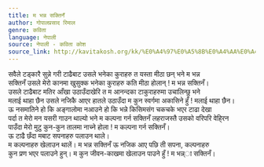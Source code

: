 ```yaml
---
title: म भन्न सक्तिनँ
author: गोपालप्रसाद रिमाल
genre: कविता
language: नेपाली
source: नेपाली - कविता कोश
source_link: http://kavitakosh.org/kk/%E0%A4%97%E0%A5%8B%E0%A4%AA%E0%A4%BE%E0%A4%B2%E0%A4%AA%E0%A5%8D%E0%A4%B0%E0%A4%B8%E0%A4%BE%E0%A4%A6_%E0%A4%B0%E0%A4%BF%E0%A4%AE%E0%A4%BE%E0%A4%B2
---
```


सवैले टड्कारै सुन्ने गरी टाढैबाट उसले भनेका कुराहरु त यस्ता मीठा छन् भने म भन्न  
सक्तिनँ उसले मेरो कानमा खुसुक्क भनेका कुराहरु कति मीठा होलान् ! म भन्न सक्तिनँ।  
उसले टाढैबाट मतिर आँखा उठाउँदाखेरि त म आनन्दका टाकुराहरुमा उचालिन्छु भने  
मलाई थाहा छैन उसले नजिकै आएर हातले उठाउँदा म कुन स्वर्गमा अकासिने हुँ ! मलाई थाहा छैन।  
ऊ नसमातिने हो कि अङ्गालोमा नआउने हो कि भन्ने किसिमसंग चकचके भएर टाढा देखा  
पर्दा त मेरो मन यसरी गाउन थाल्यो भने म कल्पना गर्न सक्तिनँ लहराजस्तै उसको वरिपरि वेहि्रन  
पाउँदा मेरो मुटु कुन-कुन तालमा नाच्ने होला ! म कल्पना गर्न सक्तिनँ।  
ऊ टाढै छँदा मबाट सपनाहरु पलाउन थाले।  
म कल्पनाहरु खेलाउन थालें। म भन्न सक्तिनँ ऊ नजिक आए पछि ती सपना, कल्पनाहरु  
कुन प्रण भएर पलाउने हुन्। म कुन जीवन-काखमा खेलाउन पाउने हुँ ! म भन्न्ा सक्तिनँ।
